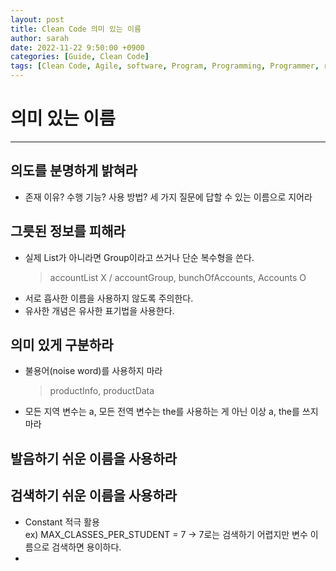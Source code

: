 ```yaml
---
layout: post
title: Clean Code 의미 있는 이름
author: sarah
date: 2022-11-22 9:50:00 +0900
categories: [Guide, Clean Code]
tags: [Clean Code, Agile, software, Program, Programming, Programmer, robert c. martin]
---
```


# 의미 있는 이름
---
## 의도를 분명하게 밝혀라  
- 존재 이유? 수행 기능? 사용 방법? 세 가지 질문에 답할 수 있는 이름으로 지어라

## 그릇된 정보를 피해라  
- 실제 List가 아니라면 Group이라고 쓰거나 단순 복수형을 쓴다.
  > accountList X / accountGroup, bunchOfAccounts, Accounts O
- 서로 흡사한 이름을 사용하지 않도록 주의한다.
- 유사한 개념은 유사한 표기법을 사용한다.

## 의미 있게 구분하라 
- 불용어(noise word)를 사용하지 마라 
  > productInfo, productData
- 모든 지역 변수는 a, 모든 전역 변수는 the를 사용하는 게 아닌 이상 a, the를 쓰지마라

## 발음하기 쉬운 이름을 사용하라

## 검색하기 쉬운 이름을 사용하라
-  Constant 적극 활용  
ex) MAX_CLASSES_PER_STUDENT = 7 -> 7로는 검색하기 어렵지만 변수 이름으로 검색하면 용이하다.
- 